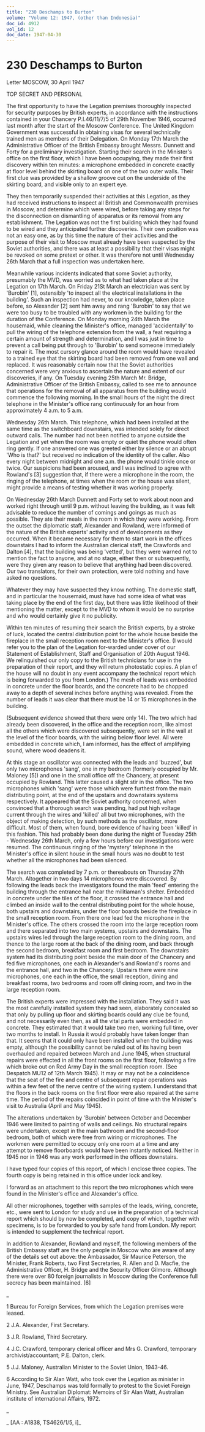 ```yaml
---
title: "230 Deschamps to Burton"
volume: "Volume 12: 1947, (other than Indonesia)"
doc_id: 4912
vol_id: 12
doc_date: 1947-04-30
---
```


# 230 Deschamps to Burton

Letter MOSCOW, 30 April 1947

TOP SECRET AND PERSONAL

The first opportunity to have the Legation premises thoroughly inspected for security purposes by British experts, in accordance with the instructions contained in your Chancery P.I.46/11/7/5 of 29th November 1946, occurred last month after the start of the Moscow Conference. The United Kingdom Government was successful in obtaining visas for several technically trained men as members of their Delegation. On Monday 17th March the Administrative Officer of the British Embassy brought Messrs. Dunnett and Forty for a preliminary investigation. Starting their search in the Minister's office on the first floor, which I have been occupying, they made their first discovery within ten minutes: a microphone embedded in concrete exactly at floor level behind the skirting board on one of the two outer walls. Their first clue was provided by a shallow groove cut on the underside of the skirting board, and visible only to an expert eye.

They then temporarily suspended their activities at this Legation, as they had received instructions to inspect all British and Commonwealth premises in Moscow, and determine which were wired, before taking any steps for the disconnection on dismantling of apparatus or its removal from any establishment. The Legation was not the first building which they had found to be wired and they anticipated further discoveries. Their own position was not an easy one, as by this time the nature of their activities and the purpose of their visit to Moscow must already have been suspected by the Soviet authorities, and there was at least a possibility that their visas might be revoked on some pretext or other. It was therefore not until Wednesday 26th March that a full inspection was undertaken here.

Meanwhile various incidents indicated that some Soviet authority, presumably the MVD, was worried as to what had taken place at the Legation on 17th March. On Friday 21St March an electrician was sent by 'Burobin' [1], ostensibly 'to inspect all the electrical installations in the building'. Such an inspection had never, to our knowledge, taken place before, so Alexander [2] sent him away and rang 'Burobin' to say that we were too busy to be troubled with any workmen in the building for the duration of the Conference. On Monday morning 24th March the housemaid, while cleaning the Minister's office, managed 'accidentally' to pull the wiring of the telephone extension from the wall, a feat requiring a certain amount of strength and determination, and I was just in time to prevent a call being put through to 'Burobin' to send someone immediately to repair it. The most cursory glance around the room would have revealed to a trained eye that the skirting board had been removed from one wall and replaced. It was reasonably certain now that the Soviet authorities concerned were very anxious to ascertain the nature and extent of our discoveries, if any. On Tuesday evening 25th March Mr. Bridge, Administrative Officer of the British Embassy, called to see me to announce that operations for the removal of all apparatus from the building would commence the following morning. In the small hours of the night the direct telephone in the Minister's office rang continuously for an hour from approximately 4 a.m. to 5 a.m.

Wednesday 26th March. This telephone, which had been installed at the same time as the switchboard downstairs, was intended solely for direct outward calls. The number had not been notified to anyone outside the Legation and yet when the room was empty or quiet the phone would often ring gently. If one answered one was greeted either by silence or an abrupt 'Who is that?' but received no indication of the identity of the caller. Also every night between midnight and one a.m. the phone would tinkle once or twice. Our suspicions had been aroused, and I was inclined to agree with Rowland's [3] suggestion that, if there were a microphone in the room, the ringing of the telephone, at times when the room or the house was silent, might provide a means of testing whether it was working properly.

On Wednesday 26th March Dunnett and Forty set to work about noon and worked right through until 9 p.m. without leaving the building, as it was felt advisable to reduce the number of comings and goings as much as possible. They ate their meals in the room in which they were working. From the outset the diplomatic staff, Alexander and Rowland, were informed of the nature of the British experts' activity and of developments as they occurred. When it became necessary for them to start work in the offices downstairs I had to inform the Australian clerical staff, the Crawfords and Dalton [4], that the building was being 'vetted', but they were warned not to mention the fact to anyone, and at no stage, either then or subsequently, were they given any reason to believe that anything had been discovered. Our two translators, for their own protection, were told nothing and have asked no questions.

Whatever they may have suspected they know nothing. The domestic staff, and in particular the housemaid, must have had some idea of what was taking place by the end of the first day, but there was little likelihood of their mentioning the matter, except to the MVD to whom it would be no surprise and who would certainly give it no publicity.

Within ten minutes of resuming their search the British experts, by a stroke of luck, located the central distribution point for the whole house beside the fireplace in the small reception room next to the Minister's office. (I would refer you to the plan of the Legation for-warded under cover of our Statement of Establishment, Staff and Organisation of 20th August 1946. We relinquished our only copy to the British technicians for use in the preparation of their report, and they will return photostatic copies. A plan of the house will no doubt in any event accompany the technical report which is being forwarded to you from London.) The mesh of leads was embedded in concrete under the floor boards, and the concrete had to be chopped away to a depth of several inches before anything was revealed. From the number of leads it was clear that there must be 14 or 15 microphones in the building.

(Subsequent evidence showed that there were only 14). The two which had already been discovered, in the office and the reception room, like almost all the others which were discovered subsequently, were set in the wall at the level of the floor boards, with the wiring below floor level. All were embedded in concrete which, I am informed, has the effect of amplifying sound, where wood deadens it.

At this stage an oscillator was connected with the leads and 'buzzed', but only two microphones 'sang', one in my bedroom (formerly occupied by Mr. Maloney [5]) and one in the small office off the Chancery, at present occupied by Rowland. This latter caused a slight stir in the office. The two microphones which 'sang' were those which were furthest from the main distributing point, at the end of the upstairs and downstairs systems respectively. It appeared that the Soviet authority concerned, when convinced that a thorough search was pending, had put high voltage current through the wires and 'killed' all but two microphones, with the object of making detection, by such methods as the oscillator, more difficult. Most of them, when found, bore evidence of having been 'killed' in this fashion. This had probably been done during the night of Tuesday 25th - Wednesday 26th March, only a few hours before our investigations were resumed. The continuous ringing of the 'mystery' telephone in the Minister's office in silent house in the small hours was no doubt to test whether all the microphones had been silenced.

The search was completed by 7 p.m. or thereabouts on Thursday 27th March. Altogether in two days 14 microphones were discovered. By following the leads back the investigators found the main 'feed' entering the building through the entrance hall near the militiaman's shelter. Embedded in concrete under the tiles of the floor, it crossed the entrance hall and climbed an inside wall to the central distributing point for the whole house, both upstairs and downstairs, under the floor boards beside the fireplace in the small reception room. From there one lead fed the microphone in the Minister's office. The others crossed the room into the large reception room and there separated into two main systems, upstairs and downstairs. The upstairs wires led through the large reception room to the dining room, and thence to the large room at the back of the dining room, and back through the second bedroom, breakfast room and first bedroom. The downstairs system had its distributing point beside the main door of the Chancery and fed five microphones, one each in Alexander's and Rowland's rooms and the entrance hall, and two in the Chancery. Upstairs there were nine microphones, one each in the office, the small reception, dining and breakfast rooms, two bedrooms and room off dining room, and two in the large reception room.

The British experts were impressed with the installation. They said it was the most carefully installed system they had seen, elaborately concealed so that only by pulling up floor and skirting boards could any clue be found, and not necessarily even then, as all the vital parts were embedded in concrete. They estimated that it would take two men, working full time, over two months to install. In Russia it would probably have taken longer than that. It seems that it could only have been installed when the building was empty, although the possibility cannot be ruled out of its having been overhauled and repaired between March and June 1945, when structural repairs were effected in all the front rooms on the first floor, following a fire which broke out on Red Army Day in the small reception room. (See Despatch MU12 of 12th March 1945). It may or may not be a coincidence that the seat of the fire and centre of subsequent repair operations was within a few feet of the nerve centre of the wiring system. I understand that the floors in the back rooms on the first floor were also repaired at the same time. The period of the repairs coincided in point of time with the Minister's visit to Australia (April and May 1945).

The alterations undertaken by 'Burobin' between October and December 1946 were limited to painting of walls and ceilings. No structural repairs were undertaken, except in the main bathroom and the second-floor bedroom, both of which were free from wiring or microphones. The workmen were permitted to occupy only one room at a time and any attempt to remove floorboards would have been instantly noticed. Neither in 1945 nor in 1946 was any work performed in the offices downstairs.

I have typed four copies of this report, of which I enclose three copies. The fourth copy is being retained in this office under lock and key.

I forward as an attachment to this report the two microphones which were found in the Minister's office and Alexander's office.

All other microphones, together with samples of the leads, wiring, concrete, etc., were sent to London for study and use in the preparation of a technical report which should by now be completed, and copy of which, together with specimens, is to be forwarded to you by safe hand from London. My report is intended to supplement the technical report.

In addition to Alexander, Rowland and myself, the following members of the British Embassy staff are the only people in Moscow who are aware of any of the details set out above: the Ambassador, Sir Maurice Peterson, the Minister, Frank Roberts, two First Secretaries, R. Allen and D. Macfie, the Administrative Officer, H. Bridge and the Security Officer Gilmore. Although there were over 80 foreign journalists in Moscow during the Conference full secrecy has been maintained. [6]

_

1 Bureau for Foreign Services, from which the Legation premises were leased.

2 J.A. Alexander, First Secretary.

3 J.R. Rowland, Third Secretary.

4 J.C. Crawford, temporary clerical officer and Mrs G. Crawford, temporary archivist/accountant; P.E. Dalton, clerk.

5 J.J. Maloney, Australian Minister to the Soviet Union, 1943-46.

6 According to Sir Alan Watt, who took over the Legation as minister in June, 1947, Deschamps was told formally to protest to the Soviet Foreign Ministry. See Australian Diplomat: Memoirs of Sir Alan Watt, Australian institute of international Affairs, 1972.

_

_ [AA : A1838, TS4626/1/5, i]_
